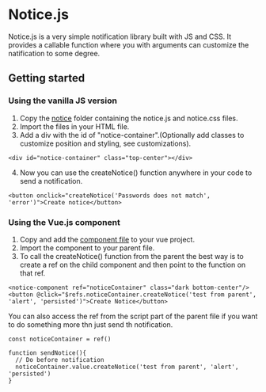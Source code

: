 # Notice.js

Notice.js is a very simple notification library built with JS and CSS. It provides a callable function where you with arguments can customize the natification to some degree.

## Getting started

### Using the vanilla JS version

1. Copy the [notice](https://github.com/gustav-evensson/notice.js/tree/main/notice) folder containing the notice.js and notice.css files. 
2. Import the files in your HTML file.
3. Add a div with the id of "notice-container".(Optionally add classes to customize position and styling, see customizations).

```
<div id="notice-container" class="top-center"></div>
```

4. Now you can use the createNotice() function anywhere in your code to send a notification.
```
<button onclick="createNotice('Passwords does not match', 'error')">Create notice</button>
```

### Using the Vue.js component

1. Copy and add the [component file](https://github.com/gustav-evensson/notice.js/blob/main/vue/noticeComponent.vue) to your vue project.
2. Import the component to your parent file.
3. To call the createNotice() function from the parent the best way is to create a ref on the child component and then point to the function on that ref.
```
<notice-component ref="noticeContainer" class="dark bottom-center"/>
<button @click="$refs.noticeContainer.createNotice('test from parent', 'alert', 'persisted')">Create Notice</button>
```
You can also access the ref from the script part of the parent file if you want to do something more thn just send th notification.
```
const noticeContainer = ref()

function sendNotice(){
  // Do before notification
  noticeContainer.value.createNotice('test from parent', 'alert', 'persisted')
}
```
